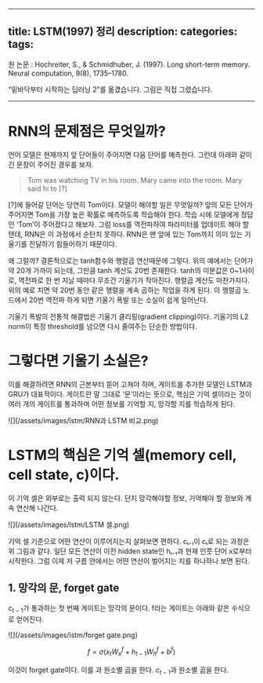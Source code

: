 
---
title: LSTM(1997) 정리
description:
categories:
tags:
---

원 논문 : Hochreiter, S., & Schmidhuber, J. (1997). Long short-term memory. Neural computation, 9(8), 1735–1780.

“밑바닥부터 시작하는 딥러닝 2”를 옮겼습니다. 그림은 직접 그렸습니다.

---

# RNN의 문제점은 무엇일까?
언어 모델은 현재까지 앞 단어들이 주어지면 다음 단어를 예측한다. 그런데 아래와 같이 긴 문장이 주어진 경우를 보자.

> Tom was watching TV in his room. Mary came into the room. Mary said hi to [?]

[?]에 들어갈 단어는 당연히 Tom이다. 모델이 해야할 일은 무엇일까? 앞의 모든 단어가 주어지면 Tom을 가장 높은 확률로 예측하도록 학습해야 한다. 학습 시에 모델에게 정답인 ‘Tom’이 주어졌다고 해보자. 그럼 loss를 역전파하여 파라미터를 업데이트 해야 할텐데, RNN은 이 과정에서 순탄치 못하다. RNN은 맨 앞에 있는 Tom까지 의미 있는 기울기를 전달하기 힘들어하기 때문이다.

왜 그럴까? 결론적으로는 tanh함수와 행렬곱 연산때문에 그렇다. 위의 예에서는 단어가 약 20개 가까이 되는데, 그만큼 tanh 계산도 20번 존재한다. tanh의 미분값은 0~1사이로, 역전파로 한 번 지날 때마다 무조건 기울기가 작아진다. 행렬곱 계산도 마찬가지다. 위의 예로 치면 약 20번 동안 같은 행렬을 계속 곱하는 작업을 하게 된다. 이 행렬곱 노드에서 20번 역전파 하게 되면 기울기 폭발 또는 소실이 쉽게 일어난다.

기울기 폭발의 전통적 해결법은 기울기 클리핑(gradient clipping)이다. 기울기의 L2 norm이 특정 threshold를 넘으면 다시 줄여주는 단순한 방법이다.

# 그렇다면 기울기 소실은?

이를 해결하려면 RNN의 근본부터 뜯어 고쳐야 하며, 게이트를 추가한 모델인 LSTM과 GRU가 대표적이다. 게이트란 말 그대로 ‘문’이라는 뜻으로, 핵심은 기억 셀이라는 것이 여러 개의 게이트를 통과하며 어떤 정보를 기억할 지, 망각할 지를 학습하게 된다.

![](/assets/images/lstm/RNN과 LSTM 비교.png)

# LSTM의 핵심은 기억 셀(memory cell, cell state, c)이다.

이 기억 셀은 외부로는 출력 되지 않는다. 단지 망각해야할 정보, 기억해야 할 정보와 계속 연산해 나간다.

![](/assets/images/lstm/LSTM 셀.png)

기억 셀 기준으로 어떤 연산이 이루어지는지 살펴보면 편하다. cₜ₋₁이 cₜ로 되는 과정은 위 그림과 같다. 일단 모든 연산이 이전 hidden state인 hₜ₋₁과 현재 인풋 단어 x로부터 시작한다. 그럼 이제 저 구름 안에서는 어떤 연산이 벌어지는 지를 하나하나 보면 된다.

## 1. 망각의 문, forget gate

$c_{t-1}$가 통과하는 첫 번째 게이트는 망각의 문이다. f라는 게이트는 아래와 같은 수식으로 얻어진다.

![](/assets/images/lstm/forget gate.png)

$$f=\sigma(x_tW_x^f + h_{t-1}W_h^f + b^f)$$

이것이 forget gate이다. 이를 과 원소별 곱을 한다. $c_{t-1}$과 원소별 곱을 한다.
